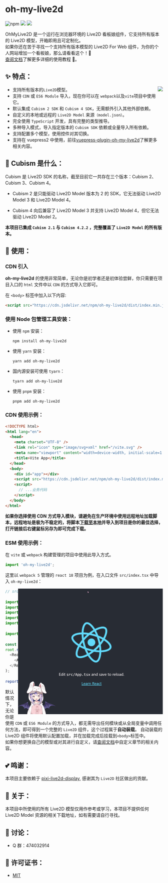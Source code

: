 # oh-my-live2d

![npm](https://img.shields.io/npm/v/oh-my-live2d?label=version) ![](https://img.shields.io/npm/dt/oh-my-live2d.svg) ![](https://img.shields.io/badge/cubism-2%2F3%2F4-orange)

OhMyLive2D 是一个运行在浏览器环境的 Live2D 看板娘组件，它支持所有版本的 Live2D 模型，开箱即用且可定制化。   
如果你还在苦于寻找一个支持所有版本模型的 Live2D For Web 组件，为你的个人网站增加一个看板娘，那么请看看这个！🥳   
[查阅文档](https://oh-my-live2d.netlify.app/)了解更多详细的使用教程 🎉。

## ✨ 特点：
<img align="right" height="260" src="https://raw.githubusercontent.com/mihu915/picgo-images/master/images202302041451147.gif"/>

- 支持所有版本的`Live2D`模型。
- 支持 `CDN` 或 `ES6 Module` 导入，现在你可以在 `webpack`以及`vite`项目中使用它。
- 默认集成 `Cubism 2 SDK` 和 `Cubism 4 SDK`，无需额外引入其他外部依赖。
- 自定义的本地或远程的 `Live2D Model` 来源`（model.json）`。
- 完全使用 `TypeScript` 开发，具有完整的类型推导。
- 多种导入模式，导入指定版本的 `Cubism SDK` 依赖或全量导入所有依赖。
- 支持配置多个模型，使用控件对其切换。
- 支持在 vuepress2 中使用，前往[vuepress-plugin-oh-my-live2d](https://github.com/oh-my-live2d/vuepress-plugin-oh-my-live2d)了解更多相关内容。

## 🤔 Cubism 是什么：

Cubism 是 Live2D SDK 的名称，截至目前它一共存在三个版本：Cubism 2、Cubism 3、Cubism 4。

- Cubism 2 是只能驱动 Live2D Model 版本为 2 的 SDK，它无法驱动 Live2D Model 3 和 Live2D Model 4。

- Cubism 4 向后兼容了 Live2D Model 3 并支持 Live2D Model 4，但它无法驱动 Live2D Model 2。

**本项目已集成 `Cubism 2.1` 与 `Cubism 4.2.2` ，完整覆盖了 `Live2D Model` 的所有版本。**

## 🌈 使用：

### CDN 引入

**oh-my-live2d** 的使用非常简单，无论你是初学者还是初体验尝鲜，你只需要在项目入口的 `html` 文件中以 `CDN` 的方式导入它即可。

在 `<body>` 标签中加入以下内容:

```html
<script src="https://cdn.jsdelivr.net/npm/oh-my-live2d/dist/index.min.js"></script>
```

### 使用 Node 包管理工具安装：

- 使用 `npm` 安装：

  ```shell
  npm install oh-my-live2d
  ```

- 使用 `yarn` 安装：

  ```shell
  yarn add oh-my-live2d
  ```

- 国内源安装可使用 `tyarn`：

  ```shell
  tyarn add oh-my-live2d
  ```

- 使用 `pnpm` 安装：

  ```shell
  pnpm add oh-my-live2d
  ```

### CDN 使用示例：

```html
<!DOCTYPE html>
<html lang="en">
  <head>
    <meta charset="UTF-8" />
    <link rel="icon" type="image/svg+xml" href="/vite.svg" />
    <meta name="viewport" content="width=device-width, initial-scale=1.0" />
    <title>Vite App</title>
  </head>
  <body>
    <div id="app"></div>
    <script src="https://cdn.jsdelivr.net/npm/oh-my-live2d/dist/index.min.js"></script>
    <script>
      // ...业务代码
    </script>
  </body>
</html>
```

**如果你选择使用 CDN 方式导入模块，请避免在生产环境中使用远程地址加载脚本，远程地址是极为不稳定的，将脚本[下载至本地](https://cdn.jsdelivr.net/npm/oh-my-live2d/dist/index.min.js)并导入到项目是你的最佳选择，打开链接后右键鼠标另存为即可完成下载。**

### ESM 使用示例：

在 `vite` 或 `webpack` 构建管理的项目中使用此导入方式。

```ts
import 'oh-my-live2d';
```

这里以 `webpack 5` 管理的 `react 18` 项目为例，在入口文件 `src/index.tsx` 中导入 `oh-my-live2d`：

<img height="400px" align="right" src="https://raw.githubusercontent.com/mihu915/picgo-images/master/images202302041507232.gif"/>

```ts
// src/index.tsx

import React from 'react';
import ReactDOM from 'react-dom/client';
import './index.css';
import App from './App';
import reportWebVitals from './reportWebVitals';

import 'oh-my-live2d';

const root = ReactDOM.createRoot(document.getElementById('root') as HTMLElement);
root.render(
  <React.StrictMode>
    <App />
  </React.StrictMode>
);

reportWebVitals();
```

默认情况下，无论你是使用 `CDN` 或 `ES6 Module` 的方式导入，都无需导出任何模块或从全局变量中调用任何方法，即可得到一个完整的 `Live2D` 组件，这个过程属于**自动装载**。
自动装载的 Live2D 组件将使用默认配置加载，并在加载完成后挂载到`<body>`标签中。     
如果你想更换自己的模型或对其进行自定义，请[查阅文档](https://oh-my-live2d.netlify.app/)中自定义章节的相关内容。   


## 💕 鸣谢：

本项目主要依赖于 [pixi-live2d-display](https://github.com/guansss/pixi-live2d-display), 感谢其为 `Live2D` 社区做出的贡献。

## 🔗 关于：

本项目中所使用的所有 Live2D 模型仅用作参考或学习，本项目不提供任何 Live2D Model 资源的相关下载地址，如有需要请自行寻找。

## 📧 讨论：

- Q 群：474032914

## 📃 许可证书：

- [MIT](https://github.com/oh-my-live2d/oh-my-live2d/blob/master/license)

